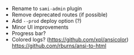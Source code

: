 - Rename to `sami-admin` plugin
- Remove deprecated routes (if possible)
- Add `--prod` deploy option (?)
- Minor UI improvements
- Progress bar?
- Colored logs? (https://github.com/xpl/ansicolor) https://github.com/rburns/ansi-to-html
